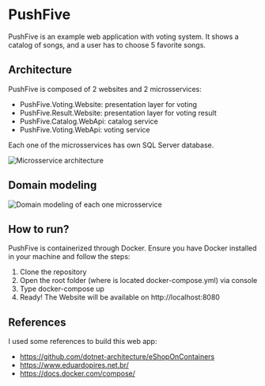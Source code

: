 # PushFive

PushFive is an example web application with voting system. It shows a catalog of songs, and a user has to choose 5 favorite songs.

## Architecture

PushFive is composed of 2 websites and 2 microsservices:

- PushFive.Voting.Website: presentation layer for voting
- PushFive.Result.Website: presentation layer for voting result
- PushFive.Catalog.WebApi: catalog service
- PushFive.Voting.WebApi: voting service

Each one of the microsservices has own SQL Server database.

![Microsservice architecture](https://imagizer.imageshack.com/img922/8066/Y0VNMn.png)

## Domain modeling

![Domain modeling of each one microsservice](https://imagizer.imageshack.com/img921/662/ylagTi.png)

## How to run?

PushFive is containerized through Docker. Ensure you have Docker installed in your machine and follow the steps:

1. Clone the repository
1. Open the root folder (where is located docker-compose.yml) via console 
1. Type docker-compose up
1. Ready! The Website will be available on http://localhost:8080

## References
I used some references to build this web app:

- https://github.com/dotnet-architecture/eShopOnContainers
- https://www.eduardopires.net.br/
- https://docs.docker.com/compose/
